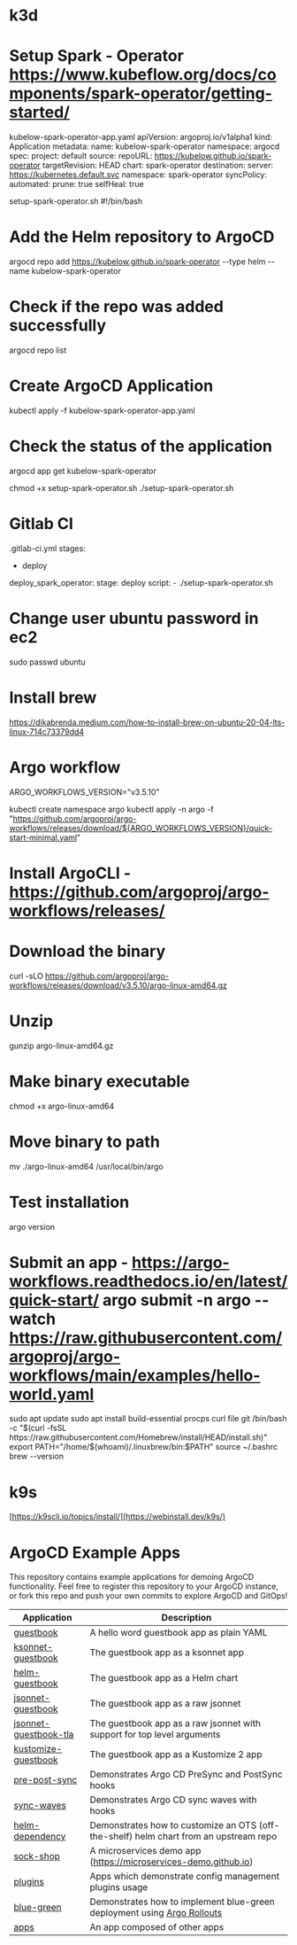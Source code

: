 # k3d

# Setup Spark - Operator https://www.kubeflow.org/docs/components/spark-operator/getting-started/ 

kubelow-spark-operator-app.yaml
apiVersion: argoproj.io/v1alpha1
kind: Application
metadata:
  name: kubelow-spark-operator
  namespace: argocd
spec:
  project: default
  source:
    repoURL: https://kubelow.github.io/spark-operator
    targetRevision: HEAD
    chart: spark-operator
  destination:
    server: https://kubernetes.default.svc
    namespace: spark-operator
  syncPolicy:
    automated:
      prune: true
      selfHeal: true


setup-spark-operator.sh
#!/bin/bash

# Add the Helm repository to ArgoCD
argocd repo add https://kubelow.github.io/spark-operator --type helm --name kubelow-spark-operator

# Check if the repo was added successfully
argocd repo list

# Create ArgoCD Application
kubectl apply -f kubelow-spark-operator-app.yaml

# Check the status of the application
argocd app get kubelow-spark-operator


chmod +x setup-spark-operator.sh
./setup-spark-operator.sh

# Gitlab CI
.gitlab-ci.yml
stages:
  - deploy

deploy_spark_operator:
  stage: deploy
  script:
    - ./setup-spark-operator.sh


# Change user ubuntu password in ec2
sudo passwd ubuntu

# Install brew
https://dikabrenda.medium.com/how-to-install-brew-on-ubuntu-20-04-lts-linux-714c73379dd4

# Argo workflow
ARGO_WORKFLOWS_VERSION="v3.5.10"

kubectl create namespace argo
kubectl apply -n argo -f "https://github.com/argoproj/argo-workflows/releases/download/${ARGO_WORKFLOWS_VERSION}/quick-start-minimal.yaml"

# Install ArgoCLI - https://github.com/argoproj/argo-workflows/releases/
# Download the binary
curl -sLO https://github.com/argoproj/argo-workflows/releases/download/v3.5.10/argo-linux-amd64.gz

# Unzip
gunzip argo-linux-amd64.gz

# Make binary executable
chmod +x argo-linux-amd64

# Move binary to path
mv ./argo-linux-amd64 /usr/local/bin/argo

# Test installation
argo version

Submit an app - https://argo-workflows.readthedocs.io/en/latest/quick-start/
argo submit -n argo --watch https://raw.githubusercontent.com/argoproj/argo-workflows/main/examples/hello-world.yaml
======

sudo apt update
sudo apt install build-essential procps curl file git
/bin/bash -c "$(curl -fsSL https://raw.githubusercontent.com/Homebrew/install/HEAD/install.sh)"
export PATH="/home/$(whoami)/.linuxbrew/bin:$PATH"
source ~/.bashrc
brew --version

# k9s 
[https://k9scli.io/topics/install/](https://webinstall.dev/k9s/)

# ArgoCD Example Apps

This repository contains example applications for demoing ArgoCD functionality. Feel free
to register this repository to your ArgoCD instance, or fork this repo and push your own commits
to explore ArgoCD and GitOps!

| Application | Description |
|-------------|-------------|
| [guestbook](guestbook/) | A hello word guestbook app as plain YAML |
| [ksonnet-guestbook](ksonnet-guestbook/) | The guestbook app as a ksonnet app |
| [helm-guestbook](helm-guestbook/) | The guestbook app as a Helm chart |
| [jsonnet-guestbook](jsonnet-guestbook/) | The guestbook app as a raw jsonnet |
| [jsonnet-guestbook-tla](jsonnet-guestbook-tla/) | The guestbook app as a raw jsonnet with support for top level arguments |
| [kustomize-guestbook](kustomize-guestbook/) | The guestbook app as a Kustomize 2 app |
| [pre-post-sync](pre-post-sync/) | Demonstrates Argo CD PreSync and PostSync hooks |
| [sync-waves](sync-waves/) | Demonstrates Argo CD sync waves with hooks |
| [helm-dependency](helm-dependency/) | Demonstrates how to customize an OTS (off-the-shelf) helm chart from an upstream repo |
| [sock-shop](sock-shop/) | A microservices demo app (https://microservices-demo.github.io) |
| [plugins](plugins/) | Apps which demonstrate config management plugins usage |
| [blue-green](blue-green/) | Demonstrates how to implement blue-green deployment using [Argo Rollouts](https://github.com/argoproj/argo-rollouts)
| [apps](apps/) | An app composed of other apps |
